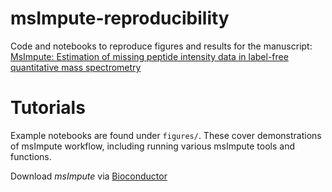 # msImpute-reproducibility
Code and notebooks to reproduce figures and results for the manuscript: [MsImpute: Estimation of missing peptide intensity data in label-free quantitative mass spectrometry](https://doi.org/10.1016/j.mcpro.2023.100558)

# Tutorials
Example notebooks are found under `figures/`. These cover demonstrations of msImpute workflow, including running various msImpute tools and functions.

Download *msImpute* via [Bioconductor](https://bioconductor.org/packages/release/bioc/html/msImpute.html)
